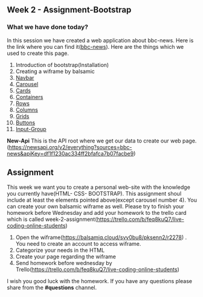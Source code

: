  ## Week 2 - Assignment-Bootstrap

### What we have done today?

In this session we have created a web application about bbc-news. Here is the link where you can find it([bbc-news](./bbc-news)). Here are the things which we used to create this page.

1. Introduction of bootstrap(Installation)
2. Creating a wiframe by balsamic
3. [Navbar](https://getbootstrap.com/docs/4.3/components/navbar/)
4. [Carousel](https://getbootstrap.com/docs/4.3/components/carousel/)
5. [Cards](https://getbootstrap.com/docs/4.3/components/card/)
6. [Containers](https://getbootstrap.com/docs/4.3/layout/overview/#containers)
7. [Rows](https://getbootstrap.com/docs/4.3/layout/grid/#how-it-works)
8. [Columns](https://getbootstrap.com/docs/4.3/layout/grid/#how-it-works)
9. [Grids](https://getbootstrap.com/docs/4.3/layout/grid/)
10. [Buttons](https://getbootstrap.com/docs/4.3/components/buttons/)
11. [Input-Group](https://getbootstrap.com/docs/4.3/components/input-group/)

**New-Api** This is the API root where we get our data to create our web page.(https://newsapi.org/v2/everything?sources=bbc-news&apiKey=df1f1230ac334ff2bfafca7b07facbe9)

## Assignment 

This week we want you to create a personal web-site with the knowledge you currently have(HTML- CSS- BOOTSTRAP). This assignment shoul include at least the elements pointed above(except carousel number 4). You can create your own balsamic wiframe as well. Please try to finish your homework before Wednesday and add your homework to the trello card which is called week-2-assignment(https://trello.com/b/feq8kuQ7/live-coding-online-students)

1. Open the wiframe(https://balsamiq.cloud/svv0bu8/pksenn2/r2278) . You need to create an account to access wiframe.
2. Categorize your needs in the HTML
3. Create your page regarding the wiframe
4. Send homework before wednesday by Trello(https://trello.com/b/feq8kuQ7/live-coding-online-students)

I wish you good luck with the homework. If you have any questions please share from the **#questions** channel.